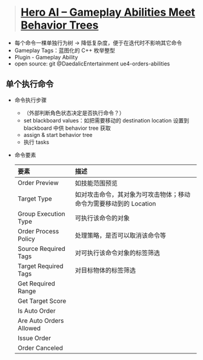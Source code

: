 > # [Hero AI – Gameplay Abilities Meet Behavior Trees](https://www.bilibili.com/video/BV12E41147eb)

* 每个命令一棵单独行为树 -> 降低复杂度，便于在迭代时不影响其它命令
* Gameplay Tags：蓝图化的 C++ 枚举整型
* Plugin - Gameplay Ability
* open source: git @DaedalicEntertainment ue4-orders-abilities

## 单个执行命令
* 命令执行步骤
  * （外部判断角色状态决定是否执行命令？）
  * set blackboard values：如把需要移动的 destination location 设置到 blackboard 中供 behavior tree 获取
  * assign & start behavior tree
  * 执行 tasks
* 命令要素

    要素 | 描述
    :---|:---
    Order Preview | 如技能范围预览
    Target Type | 如对攻击命令，其对象为可攻击物体；移动命令为需要移动到的 Location
    Group Execution Type | 可执行该命令的对象
    Order Process Policy | 处理策略，是否可以取消该命令等
    Source Required Tags | 对可执行该命令对象的标签筛选
    Target Required Tags | 对目标物体的标签筛选
    Get Required Range | 
    Get Target Score | 
    Is Auto Order | 
    Are Auto Orders Allowed | 
    Issue Order | 
    Order Canceled | 
